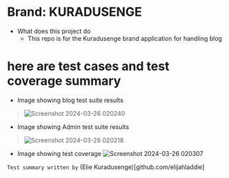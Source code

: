 # Brand: KURADUSENGE 
  - What does this project do
     - This repo is for the Kuradusenge brand application for handling blog
# here are test cases and test coverage summary
 - Image showing blog test suite results
 > ![Screenshot 2024-03-26 020240](https://github.com/elijahladdie/my-brand-backend/assets/68749686/25b28771-6c43-4815-bfeb-a710b7a2f91e)


 
 - Image showing Admin test suite results
 > ![Screenshot 2024-03-26 020218](https://github.com/elijahladdie/my-brand-backend/assets/68749686/b071edaa-b770-4e05-95cb-d27e1f2938b8)

 - Image showing test coverage
![Screenshot 2024-03-26 020307](https://github.com/elijahladdie/my-brand-backend/assets/68749686/a067611c-2b73-4808-a1d7-16c621757312)

`Test summary written by` (Elie Kuradusenge)[github.com/elijahladdie]